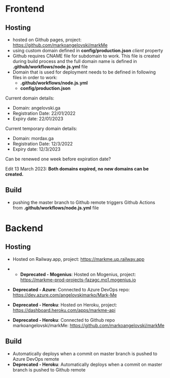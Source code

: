 # Frontend

## Hosting

- hosted on Github pages, project: https://github.com/markoangelovski/markMe
- using custom domain defined in **config/production.json** _client_ property
- Github requires CNAME file for subdomain to work. This file is created during build process and the full domain name is defined in **.github/workflows/node.js.yml** file
- Domain that is used for deployment needs to be defined in following files in order to work:
  - **.github/workflows/node.js.yml**
  - **config/production.json**

Current domain details:

- Domain: angelovski.ga
- Registration Date: 22/01/2022
- Expiry date: 22/01/2023

Current temporary domain details:

- Domain: mordax.ga
- Registration Date: 12/3/2022
- Expiry date: 12/3/2023

Can be renewed one week before expiration date?

Edit 13 March 2023:
**Both domains expired, no new domains can be created.**

## Build

- pushing the master branch to Github remote triggers Github Actions from **.github/workflows/node.js.yml** file

# Backend

## Hosting

- Hosted on Railway.app, project: https://markme.up.railway.app

- - **Deprecated - Mogenius**: Hosted on Mogenius, project: https://markme-prod-projects-fazagc.mo1.mogenius.io
- **Deprecated - Azure**: Connected to Azure DevOps repo: https://dev.azure.com/angelovskimarko/Mark-Me
- **Deprecated - Heroku**: Hosted on Heroku, project: https://dashboard.heroku.com/apps/markme-api
- **Deprecated - Heroku**: Connected to Github repo markoangelovski/markMe: https://github.com/markoangelovski/markMe

## Build

- Automatically deploys when a commit on master branch is pushed to Azure DevOps remote
- **Deprecated - Heroku**: Automatically deploys when a commit on master branch is pushed to Github remote
